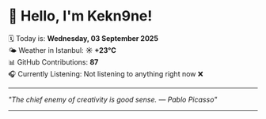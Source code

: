 # 👋 Hello, I'm Kekn9ne!

🗓️ Today is: **Wednesday, 03 September 2025**  
🌤️ Weather in Istanbul: **☀️   +23°C**  
📊 GitHub Contributions: **87**  
🎧 Currently Listening: Not listening to anything right now ❌

---

_"The chief enemy of creativity is good sense. — *Pablo Picasso*"_

---
